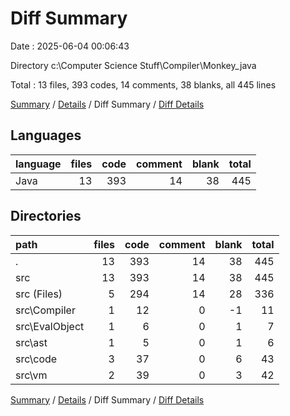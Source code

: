 # Diff Summary

Date : 2025-06-04 00:06:43

Directory c:\\Computer Science Stuff\\Compiler\\Monkey_java

Total : 13 files,  393 codes, 14 comments, 38 blanks, all 445 lines

[Summary](results.md) / [Details](details.md) / Diff Summary / [Diff Details](diff-details.md)

## Languages
| language | files | code | comment | blank | total |
| :--- | ---: | ---: | ---: | ---: | ---: |
| Java | 13 | 393 | 14 | 38 | 445 |

## Directories
| path | files | code | comment | blank | total |
| :--- | ---: | ---: | ---: | ---: | ---: |
| . | 13 | 393 | 14 | 38 | 445 |
| src | 13 | 393 | 14 | 38 | 445 |
| src (Files) | 5 | 294 | 14 | 28 | 336 |
| src\\Compiler | 1 | 12 | 0 | -1 | 11 |
| src\\EvalObject | 1 | 6 | 0 | 1 | 7 |
| src\\ast | 1 | 5 | 0 | 1 | 6 |
| src\\code | 3 | 37 | 0 | 6 | 43 |
| src\\vm | 2 | 39 | 0 | 3 | 42 |

[Summary](results.md) / [Details](details.md) / Diff Summary / [Diff Details](diff-details.md)